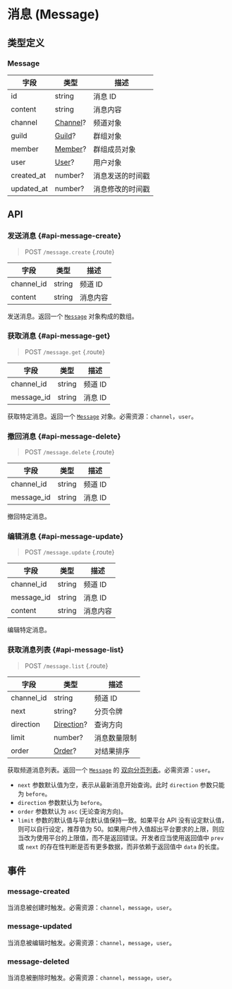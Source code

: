 # 消息 (Message)

## 类型定义

### Message

| 字段 | 类型 | 描述 |
| --- | --- | --- |
| id | string | 消息 ID |
| content | string | 消息内容 |
| channel | [Channel](./channel.md#channel)? | 频道对象 |
| guild | [Guild](./guild.md#guild)? | 群组对象 |
| member | [Member](./member.md#member)? | 群组成员对象 |
| user | [User](./user.md#user)? | 用户对象 |
| created_at | number? | 消息发送的时间戳 |
| updated_at | number? | 消息修改的时间戳 |

## API

### 发送消息 {#api-message-create}

> <badge>POST</badge> `/message.create` {.route}

| 字段 | 类型 | 描述 |
| --- | --- | --- |
| channel_id | string | 频道 ID |
| content | string | 消息内容 |

发送消息。返回一个 [`Message`](#message) 对象构成的数组。

### 获取消息 {#api-message-get}

> <badge>POST</badge> `/message.get` {.route}

| 字段 | 类型 | 描述 |
| --- | --- | --- |
| channel_id | string | 频道 ID |
| message_id | string | 消息 ID |

获取特定消息。返回一个 [`Message`](#message) 对象。必需资源：`channel`，`user`。

### 撤回消息 {#api-message-delete}

> <badge>POST</badge> `/message.delete` {.route}

| 字段 | 类型 | 描述 |
| --- | --- | --- |
| channel_id | string | 频道 ID |
| message_id | string | 消息 ID |

撤回特定消息。

### 编辑消息 {#api-message-update}

> <badge>POST</badge> `/message.update` {.route}

| 字段 | 类型 | 描述 |
| --- | --- | --- |
| channel_id | string | 频道 ID |
| message_id | string | 消息 ID |
| content | string | 消息内容 |

编辑特定消息。

### 获取消息列表 {#api-message-list}

> <badge>POST</badge> `/message.list` {.route}

| 字段 | 类型 | 描述 |
| --- | --- | --- |
| channel_id | string | 频道 ID |
| next | string? | 分页令牌 |
| direction | [Direction](../protocol/api.md#bidi-list)? | 查询方向 |
| limit | number? | 消息数量限制 |
| order | [Order](../protocol/api.md#bidi-list)? | 对结果排序 |

获取频道消息列表。返回一个 [`Message`](#message) 的 [双向分页列表](../protocol/api.md#bidi-list)。必需资源：`user`。

- `next` 参数默认值为空，表示从最新消息开始查询。此时 `direction` 参数只能为 `before`。
- `direction` 参数默认为 `before`。
- `order` 参数默认为 `asc` (无论查询方向)。
- `limit` 参数的默认值与平台默认值保持一致。如果平台 API 没有设定默认值，则可以自行设定，推荐值为 50。如果用户传入值超出平台要求的上限，则应当改为使用平台的上限值，而不是返回错误。开发者应当使用返回值中 `prev` 或 `next` 的存在性判断是否有更多数据，而非依赖于返回值中 `data` 的长度。

## 事件

### message-created

当消息被创建时触发。必需资源：`channel`，`message`，`user`。

### message-updated

当消息被编辑时触发。必需资源：`channel`，`message`，`user`。

### message-deleted

当消息被删除时触发。必需资源：`channel`，`message`，`user`。

